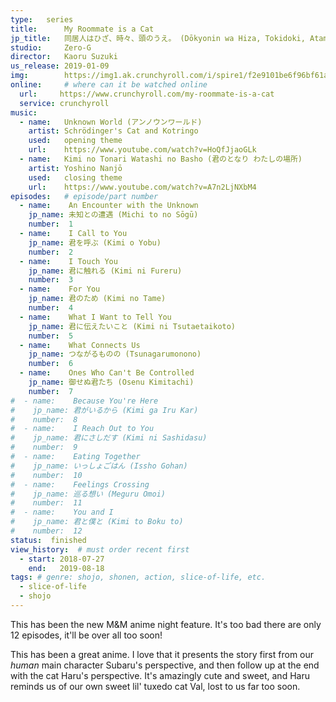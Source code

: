 ```yaml
---
type:   series
title:      My Roommate is a Cat 
jp_title:   同居人はひざ、時々、頭のうえ。 (Dōkyonin wa Hiza, Tokidoki, Atama no Ue.)
studio:     Zero-G
director:   Kaoru Suzuki
us_release: 2019-01-09 
img:        https://img1.ak.crunchyroll.com/i/spire1/f2e9101be6f96bf61ad3dd7c59cf95151547049778_full.jpg
online:     # where can it be watched online
  url:     https://www.crunchyroll.com/my-roommate-is-a-cat
  service: crunchyroll
music:
  - name:   Unknown World (アンノウンワールド)
    artist: Schrödinger's Cat and Kotringo
    used:   opening theme
    url:    https://www.youtube.com/watch?v=HoQfJjaoGLk
  - name:   Kimi no Tonari Watashi no Basho (君のとなり わたしの場所)
    artist: Yoshino Nanjō
    used:   closing theme
    url:    https://www.youtube.com/watch?v=A7n2LjNXbM4
episodes:   # episode/part number
  - name:    An Encounter with the Unknown
    jp_name: 未知との遭遇 (Michi to no Sōgū)
    number:  1
  - name:    I Call to You
    jp_name: 君を呼ぶ (Kimi o Yobu)
    number:  2
  - name:    I Touch You
    jp_name: 君に触れる (Kimi ni Fureru)
    number:  3
  - name:    For You
    jp_name: 君のため (Kimi no Tame)
    number:  4
  - name:    What I Want to Tell You
    jp_name: 君に伝えたいこと (Kimi ni Tsutaetaikoto)
    number:  5
  - name:    What Connects Us
    jp_name: つながるものの (Tsunagarumonono)
    number:  6
  - name:    Ones Who Can't Be Controlled
    jp_name: 御せぬ君たち (Osenu Kimitachi)
    number:  7
#  - name:    Because You're Here
#    jp_name: 君がいるから (Kimi ga Iru Kar)
#    number:  8
#  - name:    I Reach Out to You
#    jp_name: 君にさしだす (Kimi ni Sashidasu)
#    number:  9
#  - name:    Eating Together
#    jp_name: いっしょごはん (Issho Gohan)
#    number:  10
#  - name:    Feelings Crossing
#    jp_name: 巡る想い (Meguru Omoi)
#    number:  11
#  - name:    You and I
#    jp_name: 君と僕と (Kimi to Boku to)
#    number:  12
status:  finished
view_history:  # must order recent first
  - start: 2018-07-27
    end:   2019-08-18
tags: # genre: shojo, shonen, action, slice-of-life, etc.
  - slice-of-life
  - shojo
---
```


This has been the new M&M anime night feature. It's too bad there are only 12 episodes, it'll be over all too soon!  

This has been a great anime. I love that it presents the story first from our *human* main character Subaru's perspective, and then follow up at the end with the cat Haru's perspective. It's amazingly cute and sweet, and Haru reminds us of our own sweet lil' tuxedo cat Val, lost to us far too soon. 